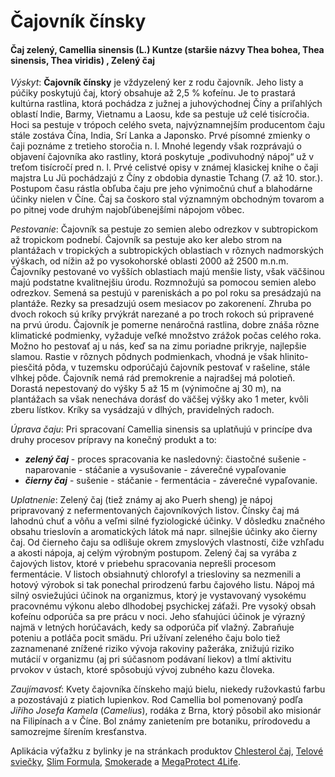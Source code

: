 Čajovník čínsky
===============

#### Čaj zelený, Camellia sinensis (L.) Kuntze (staršie názvy Thea bohea, Thea sinensis, Thea viridis) , Zelený čaj

*Výskyt*: **Čajovník čínsky** je vždyzelený ker z rodu čajovník. Jeho listy a
púčiky poskytujú čaj, ktorý obsahuje až 2,5 % kofeínu. Je to prastará kultúrna
rastlina, ktorá pochádza z južnej a juhovýchodnej Číny a priľahlých oblastí
Indie, Barmy, Vietnamu a Laosu, kde sa pestuje už celé tisícročia. Hoci sa
pestuje v trópoch celého sveta, najvýznamnejším producentom čaju stále zostáva
Čína, India, Srí Lanka a Japonsko. Prvé písomné zmienky o čaji poznáme z
tretieho storočia n. l. Mnohé legendy však rozprávajú o objavení čajovníka ako
rastliny, ktorá poskytuje „podivuhodný nápoj“ už v treťom tisícročí pred n. l.
Prvé celistvé opisy v známej klasickej knihe o čaji majstra Lu Jü pochádzajú z
Číny z obdobia dynastie Tchang (7. až 10. stor.). Postupom času rástla obľuba
čaju pre jeho výnimočnú chuť a blahodárne účinky nielen v Číne. Čaj sa čoskoro
stal významným obchodným tovarom a po pitnej vode druhým najobľúbenejšími
nápojom vôbec.

*Pestovanie*: Čajovník sa pestuje zo semien alebo odrezkov v subtropickom až
tropickom podnebí. Čajovník sa pestuje ako ker alebo strom na plantážach v
tropických a subtropických oblastiach v rôznych nadmorských výškach, od nížin až
po vysokohorské oblasti 2000 až 2500 m.n.m. Čajovníky pestované vo vyšších
oblastiach majú menšie listy, však väčšinou majú podstatne kvalitnejšiu úrodu.
Rozmnožujú sa pomocou semien alebo odrezkov. Semená sa pestujú v pareniskách a
po pol roku sa presádzajú na plantáže. Rezky sa presadzujú osem mesiacov po
zakorenení. Zhruba po dvoch rokoch sú kríky prvýkrát narezané a po troch rokoch
sú pripravené na prvú úrodu. Čajovník je pomerne nenáročná rastlina, dobre znáša
rôzne klimatické podmienky, vyžaduje veľké množstvo zrážok počas celého roka.
Možno ho pestovať aj u nás, keď sa na zimu poriadne prikryje, najlepšie slamou.
Rastie v rôznych pôdnych podmienkach, vhodná je však hlinito-piesčitá pôda, v
tuzemsku odporúčajú čajovník pestovať v rašeline, stále vlhkej pôde. Čajovník
nemá rád premokrenie a najradšej má polotieň. Dorastá nepestovaný do výšky 5 až
15 m (výnimočne aj 30 m), na plantážach sa však nenecháva dorásť do väčšej výšky
ako 1 meter, kvôli zberu lístkov. Kríky sa vysádzajú v dlhých, pravidelných
radoch.

*Úprava čaju*: Pri spracovaní Camellia sinensis sa uplatňujú v princípe dva
druhy procesov prípravy na konečný produkt a to:

* ***zelený čaj*** - proces spracovania ke nasledovný: čiastočné sušenie - naparovanie - stáčanie a vysušovanie - záverečné vypaľovanie
* ***čierny čaj*** - sušenie - stáčanie - fermentácia - záverečné vypaľovanie.

*Uplatnenie*: Zelený čaj (tiež známy aj ako Puerh sheng) je nápoj pripravovaný z
nefermentovaných čajovníkových listov. Čínsky čaj má lahodnú chuť a vôňu a veľmi
silné fyziologické účinky. V dôsledku značného obsahu trieslovín a aromatických
látok má napr. silnejšie účinky ako čierny čaj. Od čierneho čaju sa odlišuje
okrem zmyslových vlastností, čiže vzhľadu a akosti nápoja, aj celým výrobným
postupom. Zelený čaj sa vyrába z čajových listov, ktoré v priebehu spracovania
neprešli procesom fermentácie. V listoch obsiahnutý chlorofyl a triesloviny sa
nezmenili a hotový výrobok si tak ponechal prirodzenú farbu čajového listu.
Nápoj má silný osviežujúci účinok na organizmus, ktorý je vystavovaný vysokému
pracovnému výkonu alebo dlhodobej psychickej záťaži. Pre vysoký obsah kofeínu
odporúča sa pre prácu v noci. Jeho sťahujúci účinok je výrazný najmä v letných
horúčavách, kedy sa odporúča piť vlažný. Zabraňuje poteniu a potláča pocit
smädu. Pri užívaní zeleného čaju bolo tiež zaznamenané znížené riziko vývoja
rakoviny pažeráka, znižujú riziko mutácií v organizmu (aj pri súčasnom podávaní
liekov) a tlmí aktivitu prvokov v ústach, ktoré spôsobujú vývoj zubného kazu
človeka.

*Zaujímavosť*: Kvety čajovníka čínskeho majú bielu, niekedy ružovkastú farbu a
pozostávajú z piatich lupienkov. Rod Camellia bol pomenovaný podľa *Jiřího
Josefa Kamela* (*Camelius*), rodáka z Brna, ktorý pôsobil ako misionár na
Filipínach a v Číne. Bol známy zanietením pre botaniku, prírodovedu a samozrejme
šírením kresťanstva.

Aplikácia výťažku z bylinky je na stránkach produktov [Chlesterol
čaj](/sip/p/cholesterol/), [Telové
sviečky](/sip/p/telove-sviecky/), [Slim
Formula](/sip/p/slim-formula/),
[Smokerade](/sip/p/smokerade/) a [MegaProtect
4Life](/sip/p/megaprotect-4life/).

